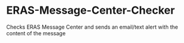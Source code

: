 ERAS-Message-Center-Checker
===========================

Checks ERAS Message Center and sends an email/text alert with the content of the message

